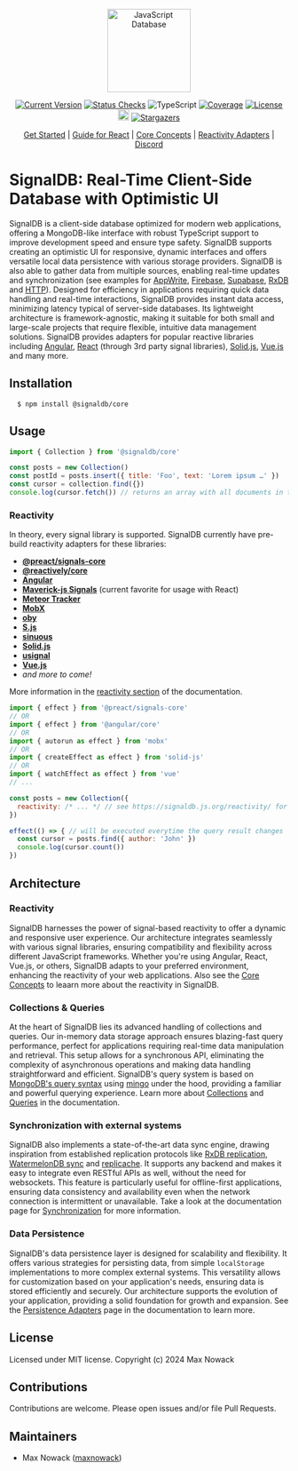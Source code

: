 <p align="center">
  <a href="#">
    <img src="./docs/public/logo.svg" width="150px" alt="JavaScript Database" />
  </a>
</p>

<p align="center">
  <a href="https://github.com/maxnowack/signaldb/releases"><img src="https://img.shields.io/github/v/release/maxnowack/signaldb?include_prereleases&label=version&sort=semver" alt="Current Version" /></a>
  <a href="https://github.com/maxnowack/signaldb/actions"><img src="https://img.shields.io/github/checks-status/maxnowack/signaldb/main" alt="Status Checks" /></a>
  <img src="https://img.shields.io/npm/types/signaldb" alt="TypeScript" />
  <a href="https://app.codecov.io/gh/maxnowack/signaldb"><img src="https://img.shields.io/codecov/c/github/maxnowack/signaldb" alt="Coverage" /></a>
  <a href="https://github.com/maxnowack/signaldb/blob/main/LICENSE"><img src="https://img.shields.io/github/license/maxnowack/signaldb" alt="License" /></a>
  <a href="https://discord.gg/MB4ZGJX7"><img height=20 src="https://img.shields.io/discord/1277179248725200937" /></a>
  <a href="https://github.com/maxnowack/signaldb/stargazers"><img src="https://img.shields.io/github/stars/maxnowack/signaldb" alt="Stargazers" /></a>
</p>

<p align="center">
   <a href="https://signaldb.js.org/getting-started/">Get Started</a> |
   <a href="https://signaldb.js.org/guides/react/">Guide for React</a> |
   <a href="https://signaldb.js.org/core-concepts/">Core Concepts</a> |
   <a href="https://signaldb.js.org/reactivity/">Reactivity Adapters</a> |
   <a href="https://discord.com/invite/VU53p7uQcE">Discord</a>
<p>

# SignalDB: Real-Time Client-Side Database with Optimistic UI

SignalDB is a client-side database optimized for modern web applications, offering a MongoDB-like interface with robust TypeScript support to improve development speed and ensure type safety. SignalDB supports creating an optimistic UI for responsive, dynamic interfaces and offers versatile local data persistence with various storage providers. SignalDB is also able to gather data from multiple sources, enabling real-time updates and synchronization (see examples for [AppWrite](https://github.com/maxnowack/signaldb/tree/main/examples/appwrite), [Firebase](https://github.com/maxnowack/signaldb/tree/main/examples/firebase), [Supabase](https://github.com/maxnowack/signaldb/tree/main/examples/supabase), [RxDB](https://github.com/maxnowack/signaldb/tree/main/examples/rxdb) and [HTTP](https://github.com/maxnowack/signaldb/tree/main/examples/replication-http)).
Designed for efficiency in applications requiring quick data handling and real-time interactions, SignalDB provides instant data access, minimizing latency typical of server-side databases. Its lightweight architecture is framework-agnostic, making it suitable for both small and large-scale projects that require flexible, intuitive data management solutions. SignalDB provides adapters for popular reactive libraries including [Angular](https://signaldb.js.org/reactivity/angular/), [React](https://signaldb.js.org/guides/react/) (through 3rd party signal libraries), [Solid.js](https://signaldb.js.org/reactivity/solidjs/), [Vue.js](https://signaldb.js.org/reactivity/vue/) and many more.

## Installation

````
  $ npm install @signaldb/core
````

## Usage

```js
import { Collection } from '@signaldb/core'

const posts = new Collection()
const postId = posts.insert({ title: 'Foo', text: 'Lorem ipsum …' })
const cursor = collection.find({})
console.log(cursor.fetch()) // returns an array with all documents in the collection
```

### Reactivity
In theory, every signal library is supported. SignalDB currently have pre-build reactivity adapters for these libraries:
* [**@preact/signals-core**](https://signaldb.js.org/reactivity/preact-signals/)
* [**@reactively/core**](https://signaldb.js.org/reactivity/reactively/)
* [**Angular**](https://signaldb.js.org/reactivity/angular/)
* [**Maverick-js Signals**](https://signaldb.js.org/reactivity/maverickjs/) (current favorite for usage with React)
* [**Meteor Tracker**](https://signaldb.js.org/reactivity/meteor-tracker/)
* [**MobX**](https://signaldb.js.org/reactivity/mobx/)
* [**oby**](https://signaldb.js.org/reactivity/oby/)
* [**S.js**](https://signaldb.js.org/reactivity/s-js/)
* [**sinuous**](https://signaldb.js.org/reactivity/sinuous/)
* [**Solid.js**](https://signaldb.js.org/reactivity/solidjs/)
* [**usignal**](https://signaldb.js.org/reactivity/usignal/)
* [**Vue.js**](https://signaldb.js.org/reactivity/vue/)
* *and more to come!*

More information in the [reactivity section](https://signaldb.js.org/reactivity/) of the documentation.

```js
import { effect } from '@preact/signals-core'
// OR
import { effect } from '@angular/core'
// OR
import { autorun as effect } from 'mobx'
// OR
import { createEffect as effect } from 'solid-js'
// OR
import { watchEffect as effect } from 'vue'
// ...

const posts = new Collection({
  reactivity: /* ... */ // see https://signaldb.js.org/reactivity/ for reactivity adapters for your favorite library,
})

effect(() => { // will be executed everytime the query result changes
  const cursor = posts.find({ author: 'John' })
  console.log(cursor.count())
})

```

## Architecture

### Reactivity

SignalDB harnesses the power of signal-based reactivity to offer a dynamic and responsive user experience. Our architecture integrates seamlessly with various signal libraries, ensuring compatibility and flexibility across different JavaScript frameworks. Whether you're using Angular, React, Vue.js, or others, SignalDB adapts to your preferred environment, enhancing the reactivity of your web applications. Also see the [Core Concepts](https://signaldb.js.org/core-concepts/) to leaarn more about the reactivity in SignalDB.

### Collections & Queries

At the heart of SignalDB lies its advanced handling of collections and queries. Our in-memory data storage approach ensures blazing-fast query performance, perfect for applications requiring real-time data manipulation and retrieval. This setup allows for a synchronous API, eliminating the complexity of asynchronous operations and making data handling straightforward and efficient. SignalDB's query system is based on [MongoDB's query syntax](https://www.mongodb.com/docs/manual/reference/operator/query/) using [mingo](https://github.com/kofrasa/mingo) under the hood, providing a familiar and powerful querying experience. Learn more about [Collections](https://signaldb.js.org/reference/core/collection/) and [Queries](https://signaldb.js.org/queries/) in the documentation.

### Synchronization with external systems

SignalDB also implements a state-of-the-art data sync engine, drawing inspiration from established replication protocols like [RxDB replication](https://rxdb.info/replication.html), [WatermelonDB sync](https://watermelondb.dev/docs/Sync/Frontend) and [replicache](https://replicache.dev). It supports any backend and makes it easy to integrate even RESTful APIs as well, without the need for websockets. This feature is particularly useful for offline-first applications, ensuring data consistency and availability even when the network connection is intermittent or unavailable. Take a look at the documentation page for [Synchronization](https://signaldb.js.org/sync/) for more information.

### Data Persistence

SignalDB's data persistence layer is designed for scalability and flexibility. It offers various strategies for persisting data, from simple `localStorage` implementations to more complex external systems. This versatility allows for customization based on your application's needs, ensuring data is stored efficiently and securely. Our architecture supports the evolution of your application, providing a solid foundation for growth and expansion.
See the [Persistence Adapters](https://signaldb.js.org/persistence/) page in the documentation to learn more.

## License
Licensed under MIT license. Copyright (c) 2024 Max Nowack

## Contributions
Contributions are welcome. Please open issues and/or file Pull Requests.

## Maintainers
- Max Nowack ([maxnowack](https://github.com/maxnowack))
